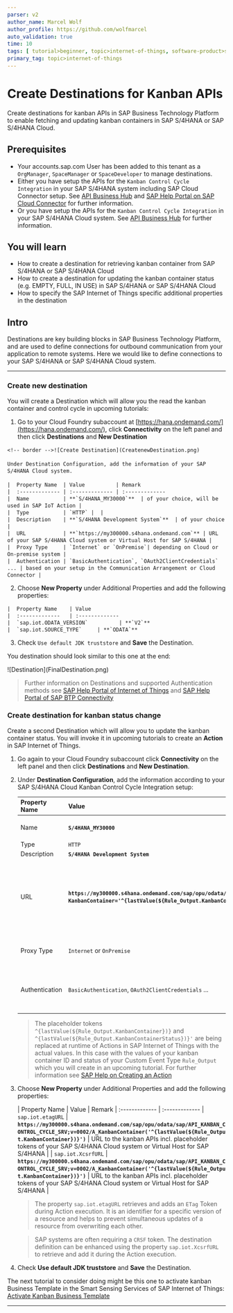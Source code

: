 ```yaml
---
parser: v2
author_name: Marcel Wolf
author_profile: https://github.com/wolfmarcel
auto_validation: true
time: 10
tags: [ tutorial>beginner, topic>internet-of-things, software-product>sap-internet-of-things, software-product>sap-business-technology-platform, software-product>sap-s-4hana]
primary_tag: topic>internet-of-things
---
```


# Create Destinations for Kanban APIs
<!-- description --> Create destinations for kanban APIs in SAP Business Technology Platform to enable fetching and updating kanban containers in SAP S/4HANA or SAP S/4HANA Cloud.

## Prerequisites
 - Your accounts.sap.com User has been added to this tenant as a `OrgManager`, `SpaceManager` or `SpaceDeveloper` to manage destinations.
 - Either you have setup the APIs for the `Kanban Control Cycle Integration` in your SAP S/4HANA system including SAP Cloud Connector setup. See [API Business Hub](https://api.sap.com/api/OP_API_KANBAN_CONTROL_CYCLE_SRV_0002/overview) and [SAP Help Portal on SAP Cloud Connector](https://help.sap.com/viewer/cca91383641e40ffbe03bdc78f00f681/Cloud/en-US/e6c7616abb5710148cfcf3e75d96d596.html) for further information.
 - Or you have setup the APIs for the `Kanban Control Cycle Integration` in your SAP S/4HANA Cloud system. See [API Business Hub](https://api.sap.com/api/API_KANBAN_CONTROL_CYCLE_SRV_0002/overview) for further information.

## You will learn
  - How to create a destination for retrieving kanban container from SAP S/4HANA or SAP S/4HANA Cloud
  - How to create a destination for updating the kanban container status (e.g. EMPTY, FULL, IN USE) in SAP S/4HANA or SAP S/4HANA Cloud
  - How to specify the SAP Internet of Things specific additional properties in the destination

## Intro
Destinations are key building blocks in SAP Business Technology Platform, and are used to define connections for outbound communication from your application to remote systems. Here we would like to define connections to your SAP S/4HANA or SAP S/4HANA Cloud system.

---

### Create new destination

You will create a Destination which will allow you the read the kanban container and control cycle in upcoming tutorials:

1.    Go to your Cloud Foundry subaccount at [https://hana.ondemand.com/](https://hana.ondemand.com/), click **Connectivity** on the left panel and then click **Destinations** and **New Destination**

    <!-- border -->![Create Destination](CreatenewDestination.png)

    Under Destination Configuration, add the information of your SAP S/4HANA Cloud system.

    |  Property Name  | Value          | Remark
    |  :------------- | :------------- | :-------------
    |  Name           | **`S/4HANA_MY30000`**  | of your choice, will be used in SAP IoT Action |
    |  Type           | `HTTP` |  |
    |  Description    | **`S/4HANA Development System`**  | of your choice |
    |  URL            | **`https://my300000.s4hana.ondemand.com`** | URL of your SAP S/4HANA Cloud system or Virtual Host for SAP S/4HANA |
    |  Proxy Type     | `Internet` or `OnPremise`| depending on Cloud or On-premise system |
    |  Authentication | `BasicAuthentication`, `OAuth2ClientCredentials` ... | based on your setup in the Communication Arrangement or Cloud Connector |


2.    Choose **New Property** under Additional Properties and add the following properties:

    |  Property Name    | Value
    |  :-------------   | :-------------
    |  `sap.iot.ODATA_VERSION`          | **`V2`**
    |  `sap.iot.SOURCE_TYPE`     | **`ODATA`**

3.    Check `Use default JDK truststore` and **Save** the Destination.

You destination should look similar to this one at the end:

<!-- border -->![Destination](FinalDestination.png)

> Further information on Destinations and supported Authentication methods see [SAP Help Portal of Internet of Things](https://help.sap.com/viewer/fbf2583f7bcf47fcb5107bf4d358770e/latest/en-US/87ec372e20ea48ba9843fc60a4723895.html) and [SAP Help Portal of SAP BTP Connectivity](https://help.sap.com/viewer/cca91383641e40ffbe03bdc78f00f681/Cloud/en-US/42a0e6b966924f2e902090bdf435e1b2.html)


### Create destination for kanban status change


 Create a second Destination which will allow you to update the kanban container status. You will invoke it in upcoming tutorials to create an **Action** in SAP Internet of Things.

1. Go again to your Cloud Foundry subaccount click **Connectivity** on the left panel and then click **Destinations** and **New Destination**.


2. Under **Destination Configuration**, add the information according to your SAP S/4HANA Cloud Kanban Control Cycle Integration setup:

    |  Property Name  | Value          | Remark
    |  :------------- | :------------- | :-------------
    |  Name           | **`S/4HANA_MY30000`**  | of your choice, will be used in SAP IoT Action |
    |  Type           | `HTTP` |  |
    |  Description    | **`S/4HANA Development System`**  | of your choice |
    |  URL            | **`https://my300000.s4hana.ondemand.com/sap/opu/odata/sap/API_KANBAN_CONTROL_CYCLE_SRV;v=0002/SetKanbanContainerStatus?KanbanContainer='^{lastValue(${Rule_Output.KanbanContainer})}'&KanbanContainerStatus='^{lastValue(${Rule_Output.KanbanContainerStatus})}'`** | URL to the kanban APIs incl. placeholder tokens of your SAP S/4HANA Cloud system or Virtual Host for SAP S/4HANA |
    |  Proxy Type     | `Internet` or `OnPremise`| depending on Cloud or On-premise system |
    |  Authentication | `BasicAuthentication`, `OAuth2ClientCredentials` ... | based on your setup in the Communication Arrangement or Cloud Connector |

    > The placeholder tokens `^{lastValue(${Rule_Output.KanbanContainer})}` and `^{lastValue(${Rule_Output.KanbanContainerStatus})}'` are being replaced at runtime of Actions in SAP Internet of Things with the actual values. In this case with the values of your kanban container ID and status of your Custom Event Type `Rule_Output` which you will create in an upcoming tutorial.
    For further information see [SAP Help on Creating an Action](https://help.sap.com/viewer/1ab61090ec4c4c779cd4360372ab95b5/latest/en-US/4f3f9a4388fa4df8b55260a8deca1c0d.html)

3. Choose **New Property** under Additional Properties and add the following properties:

    |  Property Name    | Value |     Remark
    |  :-------------   | :-------------
    |  `sap.iot.etagURL`          | **`https://my300000.s4hana.ondemand.com/sap/opu/odata/sap/API_KANBAN_CONTROL_CYCLE_SRV;v=0002/A_KanbanContainer('^{lastValue(${Rule_Output.KanbanContainer})}')`** | URL to the kanban APIs incl. placeholder tokens of your SAP S/4HANA Cloud system or Virtual Host for SAP S/4HANA |
    |  `sap.iot.XcsrfURL`     | **`https://my300000.s4hana.ondemand.com/sap/opu/odata/sap/API_KANBAN_CONTROL_CYCLE_SRV;v=0002/A_KanbanContainer('^{lastValue(${Rule_Output.KanbanContainer})}')`** | URL to the kanban APIs incl. placeholder tokens of your SAP S/4HANA Cloud system or Virtual Host for SAP S/4HANA |

    > The property `sap.iot.etagURL` retrieves and adds an `ETag` Token during Action execution. It is an identifier for a specific version of a resource and helps to prevent simultaneous updates of a resource from overwriting each other.

    > SAP systems are often requiring a `CRSF` token. The destination definition can be enhanced using the property `sap.iot.XcsrfURL` to retrieve and add it during the Action execution.


4. Check **Use default JDK truststore** and **Save** the Destination.


The next tutorial to consider doing might be this one to activate kanban Business Template in the Smart Sensing Services of SAP Internet of Things: [Activate Kanban Business Template](iot-autoid-kanban-bt)




---
